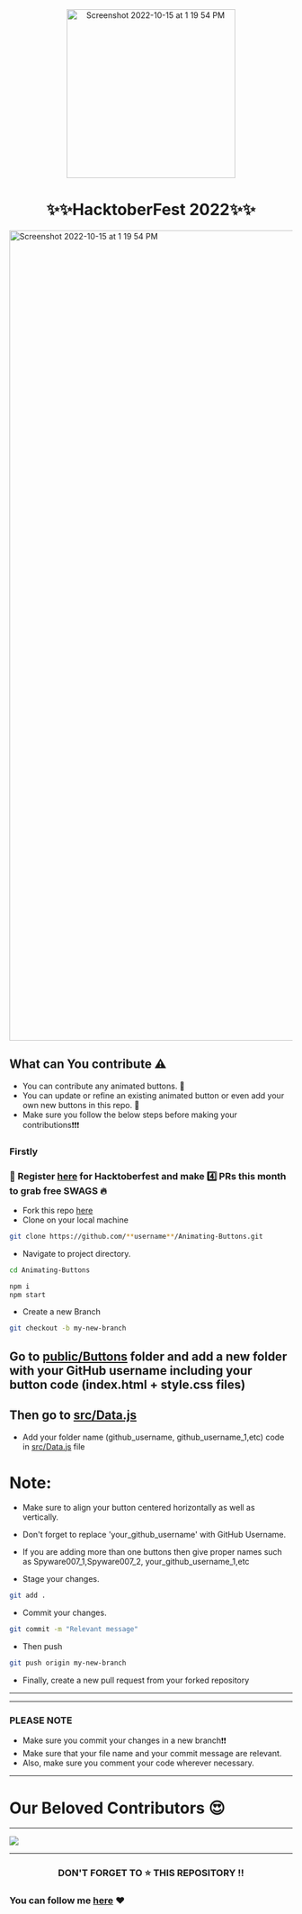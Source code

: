 
<div align="center">
<img width="300"  alt="Screenshot 2022-10-15 at 1 19 54 PM" src="https://user-images.githubusercontent.com/89961974/195978518-289c02ba-5643-4424-ab5e-d7947a09140c.png">
</div>
<h1 align="center">✨✨HacktoberFest 2022✨✨</h1>
<img width="1440" alt="Screenshot 2022-10-15 at 1 19 54 PM" src="https://user-images.githubusercontent.com/89961974/195976027-407986aa-6865-4462-859d-b5e4d2deeb64.png">

## What can You contribute ⚠️ 
* You can contribute any animated buttons. 🤩
* You can update or refine an existing animated button  or even add your own new buttons in this repo. 🚀
* Make sure you follow the below steps before making your contributions❗❗❗

### Firstly
### 📢 Register [here](https://hacktoberfest.com/) for Hacktoberfest and make 4️⃣ PRs this month to grab free SWAGS 🔥

- Fork this repo <!-- Place this tag where you want the button to render. -->
<a class="github-button" href="https://github.com/Spyware007/Animating-Buttons/fork" data-color-scheme="no-preference: light_high_contrast; light: light_high_contrast; dark: dark;" data-icon="octicon-repo-forked" data-size="large" data-show-count="true" aria-label="Fork Princeton21/Data-Structures-and-Algorithms on GitHub">here</a>
- Clone on your local machine

```bash
git clone https://github.com/**username**/Animating-Buttons.git
```
- Navigate to project directory.
```bash
cd Animating-Buttons
```

```bash
npm i
npm start
```

- Create a new Branch

```bash
git checkout -b my-new-branch
```
## Go to [public/Buttons](https://github.com/Spyware007/Animating-Buttons/blob/main/src/components/Main/Main.jsx) folder and add a new folder with your GitHub username including your button code (index.html + style.css files)

## Then go to [src/Data.js](https://github.com/Spyware007/Animating-Buttons/blob/main/src/Data.js)

- Add your folder name (github_username, github_username_1,etc) code in [src/Data.js](https://github.com/Spyware007/Animating-Buttons/blob/main/src/Data.js) file

# Note: 
- Make sure to align your button centered horizontally as well as vertically.
- Don't forget to replace 'your_github_username' with GitHub Username.
- If you are adding more than one buttons then give proper names such as Spyware007_1,Spyware007_2, your_github_username_1,etc

- Stage your changes. 

```bash
git add .
```
- Commit your changes.

```bash
git commit -m "Relevant message"
```
- Then push 

```bash
git push origin my-new-branch
```

- Finally, create a new pull request from your forked repository
----


----
### PLEASE NOTE

* Make sure you commit your changes in a new branch❗❗
* Make sure that your file name and your commit message are relevant. 
* Also, make sure you comment your code wherever necessary. 

----

# Our Beloved Contributors 😍

---

<a href="https://github.com/Spyware007/Animating-Buttons/graphs/contributors">
  <img align="center" src="https://contrib.rocks/image?max=100&repo=Spyware007/Animating-Buttons" />
</a>

---

<h3 align="center"> DON'T FORGET TO ⭐ THIS REPOSITORY !!
</h3> 


###  You can follow me [here](https://github.com/Spyware007) ❤
  
